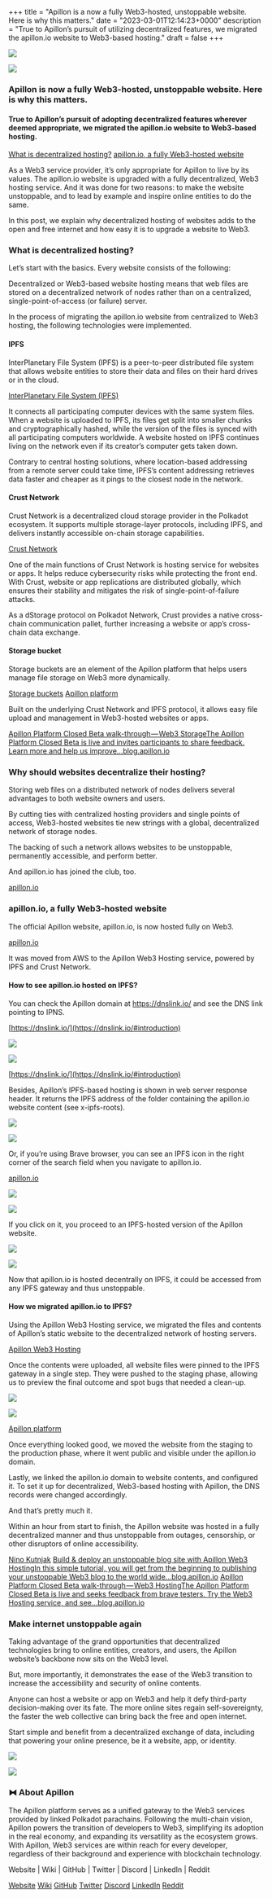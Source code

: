 +++
title = "Apillon is a now a fully Web3-hosted, unstoppable website. Here is why this matters."
date = "2023-03-01T12:14:23+0000"
description = "True to Apillon’s pursuit of utilizing decentralized features, we migrated the apillon.io website to Web3-based hosting."
draft = false
+++

![](/images/e227025d02672dd3990688ae71928474.jpeg)


![](/images/e227025d02672dd3990688ae71928474.jpeg)


### Apillon is now a fully Web3-hosted, unstoppable website. Here is why this matters.


#### True to Apillon’s pursuit of adopting decentralized features wherever deemed appropriate, we migrated the apillon.io website to Web3-based hosting.

[What is decentralized hosting?](#74fa)
[apillon.io, a fully Web3-hosted website](#255d)

As a Web3 service provider, it’s only appropriate for Apillon to live by its values. The apillon.io website is upgraded with a fully decentralized, Web3 hosting service. And it was done for two reasons: to make the website unstoppable, and to lead by example and inspire online entities to do the same.


In this post, we explain why decentralized hosting of websites adds to the open and free internet and how easy it is to upgrade a website to Web3.


### What is decentralized hosting?


Let’s start with the basics. Every website consists of the following:


Decentralized or Web3-based website hosting means that web files are stored on a decentralized network of nodes rather than on a centralized, single-point-of-access (or failure) server.


In the process of migrating the apillon.io website from centralized to Web3 hosting, the following technologies were implemented.


#### IPFS


InterPlanetary File System (IPFS) is a peer-to-peer distributed file system that allows website entities to store their data and files on their hard drives or in the cloud.

[InterPlanetary File System (IPFS)](https://www.ipfs.tech/)

It connects all participating computer devices with the same system files. When a website is uploaded to IPFS, its files get split into smaller chunks and cryptographically hashed, while the version of the files is synced with all participating computers worldwide. A website hosted on IPFS continues living on the network even if its creator’s computer gets taken down.


Contrary to central hosting solutions, where location-based addressing from a remote server could take time, IPFS’s content addressing retrieves data faster and cheaper as it pings to the closest node in the network.


#### Crust Network


Crust Network is a decentralized cloud storage provider in the Polkadot ecosystem. It supports multiple storage-layer protocols, including IPFS, and delivers instantly accessible on-chain storage capabilities.

[Crust Network](https://crust.network/)

One of the main functions of Crust Network is hosting service for websites or apps. It helps reduce cybersecurity risks while protecting the front end. With Crust, website or app replications are distributed globally, which ensures their stability and mitigates the risk of single-point-of-failure attacks.


As a dStorage protocol on Polkadot Network, Crust provides a native cross-chain communication pallet, further increasing a website or app’s cross-chain data exchange.


#### Storage bucket


Storage buckets are an element of the Apillon platform that helps users manage file storage on Web3 more dynamically.

[Storage buckets](https://wiki.apillon.io/build/2-web3-services.html#storage-bucket)
[Apillon platform](https://app.apillon.io/login)

Built on the underlying Crust Network and IPFS protocol, it allows easy file upload and management in Web3-hosted websites or apps.

[Apillon Platform Closed Beta walk-through — Web3 StorageThe Apillon Platform Closed Beta is live and invites participants to share feedback. Learn more and help us improve…blog.apillon.io](https://blog.apillon.io/apillon-platform-closed-beta-walk-through-web3-storage-1e76bfaa928a)

### Why should websites decentralize their hosting?


Storing web files on a distributed network of nodes delivers several advantages to both website owners and users.


By cutting ties with centralized hosting providers and single points of access, Web3-hosted websites tie new strings with a global, decentralized network of storage nodes.


The backing of such a network allows websites to be unstoppable, permanently accessible, and perform better.


And apillon.io has joined the club, too.

[apillon.io](http://apillon.io)

### apillon.io, a fully Web3-hosted website


The official Apillon website, apillon.io, is now hosted fully on Web3.

[apillon.io](http://apillon.io)

It was moved from AWS to the Apillon Web3 Hosting service, powered by IPFS and Crust Network.


#### How to see apillon.io hosted on IPFS?


You can check the Apillon domain at https://dnslink.io/ and see the DNS link pointing to IPNS.

[https://dnslink.io/](https://dnslink.io/#introduction)

![](/images/0cd0d0139b8883d4192f7d545f7a4b34.png)


![](/images/0cd0d0139b8883d4192f7d545f7a4b34.png)

[https://dnslink.io/](https://dnslink.io/#introduction)

Besides, Apillon’s IPFS-based hosting is shown in web server response header. It returns the IPFS address of the folder containing the apillon.io website content (see x-ipfs-roots).


![](/images/ed2afe964d78af28f45fe14b52502405.png)


![](/images/ed2afe964d78af28f45fe14b52502405.png)


Or, if you’re using Brave browser, you can see an IPFS icon in the right corner of the search field when you navigate to apillon.io.

[apillon.io](http://apillon.io)

![](/images/806bd6579cdcbb8950436ad28da2910b.png)


![](/images/806bd6579cdcbb8950436ad28da2910b.png)


If you click on it, you proceed to an IPFS-hosted version of the Apillon website.


![](/images/70ccac21850dd6a554b4c1d75844ff18.png)


![](/images/70ccac21850dd6a554b4c1d75844ff18.png)


Now that apillon.io is hosted decentrally on IPFS, it could be accessed from any IPFS gateway and thus unstoppable.


#### How we migrated apillon.io to IPFS?


Using the Apillon Web3 Hosting service, we migrated the files and contents of Apillon’s static website to the decentralized network of hosting servers.

[Apillon Web3 Hosting](https://blog.apillon.io/apillon-platform-closed-beta-walk-through-web3-hosting-78cc23dee9e5)

Once the contents were uploaded, all website files were pinned to the IPFS gateway in a single step. They were pushed to the staging phase, allowing us to preview the final outcome and spot bugs that needed a clean-up.


![](/images/6f33c4799c06da3c413222f7c31d520c.png)


![](/images/6f33c4799c06da3c413222f7c31d520c.png)

[Apillon platform](https://app.apillon.io/login)

Once everything looked good, we moved the website from the staging to the production phase, where it went public and visible under the apillon.io domain.


Lastly, we linked the apillon.io domain to website contents, and configured it. To set it up for decentralized, Web3-based hosting with Apillon, the DNS records were changed accordingly.


And that’s pretty much it.


Within an hour from start to finish, the Apillon website was hosted in a fully decentralized manner and thus unstoppable from outages, censorship, or other disruptors of online accessibility.

[Nino Kutnjak](https://medium.com/u/c6abef30524f)
[Build & deploy an unstoppable blog site with Apillon Web3 HostingIn this simple tutorial, you will get from the beginning to publishing your unstoppable Web3 blog to the world wide…blog.apillon.io](https://blog.apillon.io/build-deploy-an-unstoppable-blog-on-apillon-hosting-v0-1-draft-9a8bf7d994c0)
[Apillon Platform Closed Beta walk-through — Web3 HostingThe Apillon Platform Closed Beta is live and seeks feedback from brave testers. Try the Web3 Hosting service, and see…blog.apillon.io](https://blog.apillon.io/apillon-platform-closed-beta-walk-through-web3-hosting-78cc23dee9e5)

### Make internet unstoppable again


Taking advantage of the grand opportunities that decentralized technologies bring to online entities, creators, and users, the Apillon website’s backbone now sits on the Web3 level.


But, more importantly, it demonstrates the ease of the Web3 transition to increase the accessibility and security of online contents.


Anyone can host a website or app on Web3 and help it defy third-party decision-making over its fate. The more online sites regain self-sovereignty, the faster the web collective can bring back the free and open internet.


Start simple and benefit from a decentralized exchange of data, including that powering your online presence, be it a website, app, or identity.


![](/images/0fdb050233e68070ce9d4a8ca43cd0f2.png)


![](/images/0fdb050233e68070ce9d4a8ca43cd0f2.png)


### ⧓ About Apillon


The Apillon platform serves as a unified gateway to the Web3 services provided by linked Polkadot parachains. Following the multi-chain vision, Apillon powers the transition of developers to Web3, simplifying its adoption in the real economy, and expanding its versatility as the ecosystem grows. With Apillon, Web3 services are within reach for every developer, regardless of their background and experience with blockchain technology.


Website | Wiki | GitHub | Twitter | Discord | LinkedIn | Reddit

[Website](https://apillon.io/)
[Wiki](https://wiki.apillon.io/)
[GitHub](https://github.com/Apillon-web3)
[Twitter](https://twitter.com/apillon)
[Discord](https://discord.gg/apillon)
[LinkedIn](https://www.linkedin.com/company/apillon/)
[Reddit](https://www.reddit.com/r/apillon/)